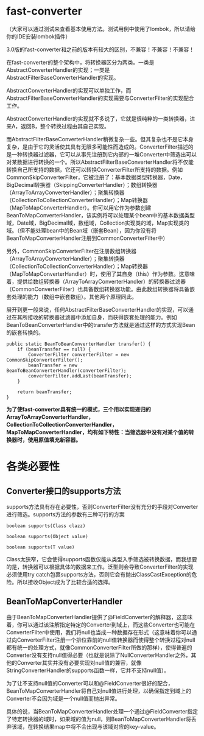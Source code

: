 # fast-converter

（大家可以通过测试来查看基本使用方法。测试用例中使用了lombok，所以请给你的IDE安装lombok插件）

3.0版的fast-converter和之前的版本有较大的区别，不兼容！不兼容！不兼容！

在fast-converter的整个架构中，将转换器区分为两类。一类是AbstractConverterHandler的实现；一类是AbstractFilterBaseConverterHandler的实现。

AbstractConverterHandler的实现可以单独工作，而AbstractFilterBaseConverterHandler的实现需要与ConverterFilter的实现配合工作。

AbstractConverterHandler的实现就不多说了，它就是很纯粹的一类转换器，进来A，返回B，整个转换过程由其自己实现。

而AbstractFilterBaseConverterHandler稍微复杂一些。但其复杂也不是它本身复杂，是由于它的灵活使其具有无限多可能性而造成的。ConverterFilter描述的是一种转换器过滤器，它可以从事先注册到它内部的一堆Converter中筛选出可以对某数据进行转换的一个。所以AbstractFilterBaseConverterHandler将不仅能转换自己所支持的数据，它还可以转换ConverterFilter所支持的数据。例如CommonSkipConverterFilter，它被注册了：基本数据类型转换器，Date，BigDecimal转换器（SkippingConverterHandler）；数组转换器（ArrayToArrayConverterHandler）；聚集转换器（CollectionToCollectionConverterHandler）；Map转换器（MapToMapConverterHandler）。你可以用它作为参数创建BeanToMapConverterHandler，该实例将可以处理某个bean中的基本数据类型域，Date域，BigDecimal域，数组域，Collection实现类的域，Map实现类的域。（但不能处理bean中的Bean域（嵌套Bean），因为你没有将BeanToMapConverterHandler注册到CommonConverterFilter中）

另外，CommonSkipConverterFilter在注册数组转换器（ArrayToArrayConverterHandler）；聚集转换器（CollectionToCollectionConverterHandler）；Map转换器（MapToMapConverterHandler）时，使用了其自身（this）作为参数。这意味着，提供给数组转换器（ArrayToArrayConverterHandler）的转换器过滤器（CommonConverterFilter）也具备数组转换器功能。由此数组转换器将具备嵌套处理的能力（数组中嵌套数组）。其他两个原理同此。

展开到更一般来说，任何AbstractFilterBaseConverterHandler的实现，可以通过在其所接收的转换器过滤器中添加自身，而获得嵌套处理的能力。例如BeanToBeanConverterHandler中的transfer方法就是通过这样的方式实现Bean的嵌套转换的。

    public static BeanToBeanConverterHandler transfer() {
        if (beanTransfer == null) {
            ConverterFilter converterFilter = new CommonSkipConverterFilter();
            beanTransfer = new BeanToBeanConverterHandler(converterFilter);
            converterFilter.addLast(beanTransfer);
        }

        return beanTransfer;
    }

**为了使fast-converter具有统一的模式，三个用以实现递归的ArrayToArrayConverterHandler，CollectionToCollectionConverterHandler，MapToMapConverterHandler，均有如下特性：当筛选器中没有对某个值的转换器时，使用原值填充新容器。**

# 各类必要性

## Converter接口的supports方法

supports方法具有存在必要性，否则ConverterFilter没有充分的手段对Converter进行筛选。supports方法的参数有三种可行的方案

    boolean supports(Class clazz)

    boolean supports(Object value)

    boolean supports(T value)

Class太狭窄，它会使得supports函数仅能从类型入手筛选被转换数据，而我想要的是，转换器可以根据具体的数据来工作。泛型则会导致ConverterFilter的实现必须使用try catch包裹supports方法，否则它会有抛出ClassCastException的危险。所以接收Object成为了比较合适的选择。

## BeanToMapConverterHandler

由于BeanToMapConverterHandler提供了@FieldConverter的解释器，这意味着，你可以通过该注解指定特定的Converter到域上，而这些Converter也可能在ConverterFilter中使用，我们将null也当成一种数据存在形式（这意味着你可以通过向ConverterFilter注册一个排位靠前的null值转换器而使得整个转换过程对null都有统一的处理方式，就像CommonConverterFilter所做的那样），使得普遍的Converter没有支持null值得必要（也就是说除了NullConverterHandler之外，其他的Converter其实并没有必要实现对null值的兼容，就像StringConverterHandler的supports函数一样，它并不支持null值）。

为了让不支持null值的Converter可以和@FieldConverter很好的配合，BeanToMapConverterHandler将自己对null值进行处理，以确保指定到域上的Converter不会因为域是一个null值而抛出异常。

具体的说，当BeanToMapConverterHandler处理一个通过@FieldConverter指定了特定转换器的域时，如果域的值为null，则BeanToMapConverterHandler将丢弃该域，在转换结果map中将不会出现与该域对应的key-value。